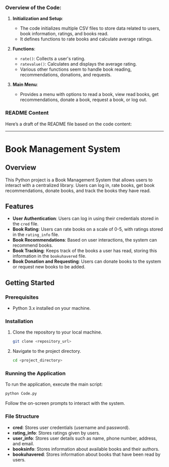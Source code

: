 ### Overview of the Code:
1. **Initialization and Setup**:
   - The code initializes multiple CSV files to store data related to users, book information, ratings, and books read.
   - It defines functions to rate books and calculate average ratings.
   
2. **Functions**:
   - `rate()`: Collects a user's rating.
   - `ratevalue()`: Calculates and displays the average rating.
   - Various other functions seem to handle book reading, recommendations, donations, and requests.
   
3. **Main Menu**:
   - Provides a menu with options to read a book, view read books, get recommendations, donate a book, request a book, or log out.

### README Content

Here’s a draft of the README file based on the code content:

---

# Book Management System

## Overview

This Python project is a Book Management System that allows users to interact with a centralized library. Users can log in, rate books, get book recommendations, donate books, and track the books they have read.

## Features

- **User Authentication**: Users can log in using their credentials stored in the `cred` file.
- **Book Rating**: Users can rate books on a scale of 0-5, with ratings stored in the `rating_info` file.
- **Book Recommendations**: Based on user interactions, the system can recommend books.
- **Book Tracking**: Keeps track of the books a user has read, storing this information in the `bookuhavered` file.
- **Book Donation and Requesting**: Users can donate books to the system or request new books to be added.

## Getting Started

### Prerequisites

- Python 3.x installed on your machine.

### Installation

1. Clone the repository to your local machine.
   ```bash
   git clone <repository_url>
   ```
2. Navigate to the project directory.
   ```bash
   cd <project_directory>
   ```

### Running the Application

To run the application, execute the main script:

```bash
python Code.py
```

Follow the on-screen prompts to interact with the system.

### File Structure

- **cred**: Stores user credentials (username and password).
- **rating_info**: Stores ratings given by users.
- **user_info**: Stores user details such as name, phone number, address, and email.
- **booksinfo**: Stores information about available books and their authors.
- **bookuhavered**: Stores information about books that have been read by users.
